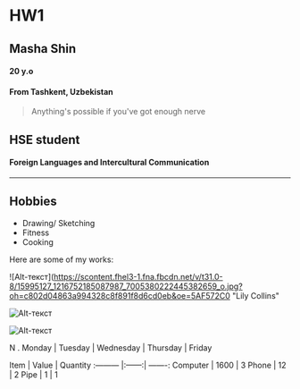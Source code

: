 # HW1
## Masha Shin
#### 20 y.o
#### From Tashkent, Uzbekistan
> Anything's possible if you've got enough nerve 

## HSE student
#### Foreign Languages and Intercultural Communication

***

## Hobbies
+ Drawing/ Sketching
+ Fitness
+ Cooking

Here are some of my works:

![Alt-текст](https://scontent.fhel3-1.fna.fbcdn.net/v/t31.0-8/15995127_1216752185087987_7005380222445382659_o.jpg?oh=c802d04863a994328c8f891f8d6cd0eb&oe=5AF572C0 "Lily Collins"

![Alt-текст](https://scontent.fhel3-1.fna.fbcdn.net/v/t1.0-9/20139592_1403335783096292_5020176562870484138_n.jpg?oh=831b5a358d5cfa3cc0b63ea7775e9da0&oe=5AE4201F "Amanda Seyfried")

![Alt-текст](https://scontent.fhel3-1.fna.fbcdn.net/v/t1.0-9/17458389_1277326982363840_8063774914609442989_n.jpg?oh=bb1ff77d14c9623d71e4fff279bfce26&oe=5AE72829 "Ed Sheeran")



N . Monday | Tuesday | Wednesday | Thursday | Friday

Item | Value | Quantity
:——— |:——:| ——-:
Computer | 1600 | 3
Phone | 12 | 2
Pipe | 1 | 1


